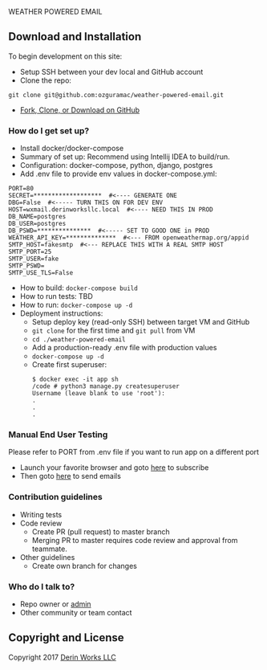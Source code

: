 WEATHER POWERED EMAIL

## Download and Installation

To begin development on this site:
* Setup SSH between your dev local and GitHub account
* Clone the repo: 
```
git clone git@github.com:ozguramac/weather-powered-email.git
```
* [Fork, Clone, or Download on GitHub](https://github.com/ozguramac/weather-powered-email)

### How do I get set up? ###

* Install docker/docker-compose
* Summary of set up: Recommend using Intellij IDEA to build/run.
* Configuration: docker-compose, python, django, postgres
* Add .env file to provide env values in docker-compose.yml: 
```
PORT=80
SECRET=*******************  #<---- GENERATE ONE
DBG=False  #<----- TURN THIS ON FOR DEV ENV
HOST=wxmail.derinworksllc.local  #<---- NEED THIS IN PROD
DB_NAME=postgres
DB_USER=postgres
DB_PSWD=***************  #<----- SET TO GOOD ONE in PROD
WEATHER_API_KEY=**************  #<--- FROM openweathermap.org/appid
SMTP_HOST=fakesmtp  #<--- REPLACE THIS WITH A REAL SMTP HOST
SMTP_PORT=25
SMTP_USER=fake
SMTP_PSWD=
SMTP_USE_TLS=False
```
* How to build: ```docker-compose build```
* How to run tests: TBD
* How to run: ```docker-compose up -d```
* Deployment instructions:
  - Setup deploy key (read-only SSH) between target VM and GitHub
  - ```git clone``` for the first time and ```git pull``` from VM
  - ```cd ./weather-powered-email```
  - Add a production-ready .env file with production values
  - ```docker-compose up -d```
  - Create first superuser:
    ```
    $ docker exec -it app sh
    /code # python3 manage.py createsuperuser
    Username (leave blank to use 'root'):
    .
    .
    .
    ```

### Manual End User Testing ###
Please refer to PORT from .env file if you want to run app on a
different port
* Launch your favorite browser and goto
  [here](http://wxmail.derinworksllc.local/) to subscribe
* Then goto [here](http://wxmail.derinworksllc.local/admin) to send
  emails

### Contribution guidelines ###

* Writing tests
* Code review
    - Create PR (pull request) to master branch
    - Merging PR to master requires code review and approval from teammate.
* Other guidelines
    - Create own branch for changes

### Who do I talk to? ###

* Repo owner or [admin](mailto:info@derinworksllc.com) 
* Other community or team contact

## Copyright and License

Copyright 2017 [Derin Works LLC](http://www.derinworksllc.com)
